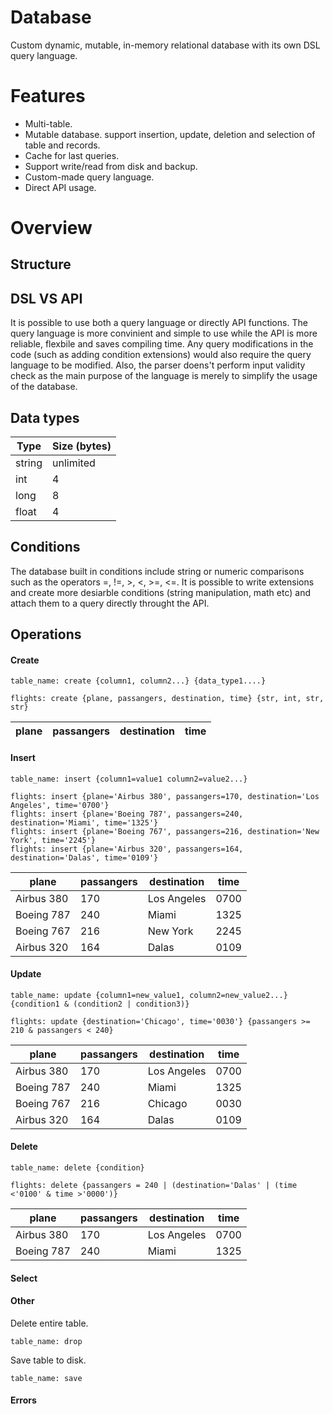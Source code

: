 # Database
Custom dynamic, mutable, in-memory relational database with its own DSL query language.

# Features
* Multi-table.
* Mutable database. support insertion, update, deletion and selection of table and records.
* Cache for last queries.
* Support write/read from disk and backup.
* Custom-made query language.
* Direct API usage.

# Overview
## Structure

## DSL VS API
It is possible to use both a query language or directly API functions. The query language is more convinient and simple to use while the API is more reliable, flexbile and saves compiling time. Any query modifications in the code (such as adding condition extensions) would also require the query language to be modified. Also, the parser doens't perform input validity check as the main purpose of the language is merely to simplify the usage of the database.
## Data types
| Type     | Size (bytes) |
| ---      | ---       |
| string   | unlimited         |
| int     | 4        |
| long     | 8        |
| float     | 4        |
## Conditions
The database built in conditions include string or numeric comparisons such as the operators =, !=, >, <, >=, <=.
It is possible to write extensions and create more desiarble conditions (string manipulation, math etc) and attach them to a query directly throught the API.
## Operations
#### Create
```
table_name: create {column1, column2...} {data_type1....}

flights: create {plane, passangers, destination, time} {str, int, str, str}
```
plane | passangers | destination | time
------------ | ------------- |------------ | -------------
#### Insert
```
table_name: insert {column1=value1 column2=value2...}
```
```
flights: insert {plane='Airbus 380', passangers=170, destination='Los Angeles', time='0700'}
flights: insert {plane='Boeing 787', passangers=240, destination='Miami', time='1325'}
flights: insert {plane='Boeing 767', passangers=216, destination='New York', time='2245'}
flights: insert {plane='Airbus 320', passangers=164, destination='Dalas', time='0109'}
```
plane | passangers | destination | time
------------ | ------------- |------------ | -------------
Airbus 380 | 170 | Los Angeles | 0700
Boeing 787 | 240 | Miami | 1325
Boeing 767 | 216 | New York | 2245
Airbus 320 | 164 | Dalas | 0109
#### Update
```
table_name: update {column1=new_value1, column2=new_value2...} {condition1 & (condition2 | condition3)}
```
```
flights: update {destination='Chicago', time='0030'} {passangers >= 210 & passangers < 240}
```
plane | passangers | destination | time
------------ | ------------- |------------ | -------------
Airbus 380 | 170 | Los Angeles | 0700
Boeing 787 | 240 | Miami | 1325
Boeing 767 | 216 | Chicago | 0030
Airbus 320 | 164 | Dalas | 0109
#### Delete
```
table_name: delete {condition}
```
```
flights: delete {passangers = 240 | (destination='Dalas' | (time <'0100' & time >'0000')}
```
plane | passangers | destination | time
------------ | ------------- |------------ | -------------
Airbus 380 | 170 | Los Angeles | 0700
Boeing 787 | 240 | Miami | 1325
#### Select
#### Other
Delete entire table.
```
table_name: drop
```
Save table to disk.
```
table_name: save
```
#### Errors

